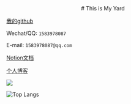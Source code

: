 <div align=center># This is My Yard</div>

[我的github](https://github.com/okbug)



Wechat/QQ: `1583978087`



E-mail: `1583978087@qq.com`



[Notion文档](https://okbug.notion.site/Hello-World-8cc21d5608fe41989d7d16aa07ffb66b)



[个人博客](https://cxwht.cn/)




![](https://github-readme-stats.vercel.app/api?username=okbug&show_icons=true)

<!-- ![](https://github-profile-trophy.vercel.app/?username=okbug&theme=flat&column=6) -->

![Top Langs](https://github-readme-stats.vercel.app/api/top-langs/?username=okbug)

